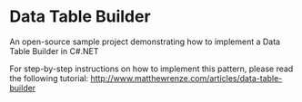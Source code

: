 Data Table Builder
==============

An open-source sample project demonstrating how to implement a Data Table Builder in C#.NET

For step-by-step instructions on how to implement this pattern, please read the following tutorial:
http://www.matthewrenze.com/articles/data-table-builder
